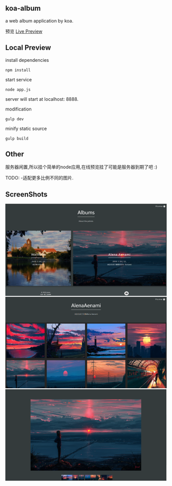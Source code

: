 ## koa-album

a web album application by koa.

预览 [Live Preview](http://119.29.128.237:8888/) 

## Local Preview

install dependencies
```
npm install 
```

start service
```
node app.js
```
server will start at localhost: 8888.


modification 
```
gulp dev
```

minify static source 
```
gulp build
```

## Other

服务器闲置,所以挂个简单的node应用,在线预览挂了可能是服务器到期了吧 :)

TODO:
  -适配更多比例不同的图片.


## ScreenShots

![lose the img](https://github.com/Lemonreds/koa-album/blob/master/static/01.png)
![lose the img](https://github.com/Lemonreds/koa-album/blob/master/static/02.png)
![lose the img](https://github.com/Lemonreds/koa-album/blob/master/static/03.png)